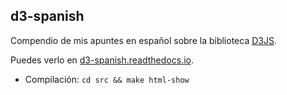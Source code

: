 ## d3-spanish

Compendio de mis apuntes en español sobre la biblioteca [D3JS](https://d3js.org/).

Puedes verlo en [d3-spanish.readthedocs.io](https://d3-spanish.readthedocs.io).

- Compilación: ``cd src && make html-show``
